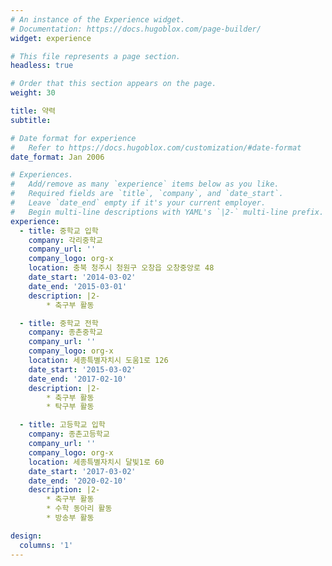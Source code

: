 ```yaml
---
# An instance of the Experience widget.
# Documentation: https://docs.hugoblox.com/page-builder/
widget: experience

# This file represents a page section.
headless: true

# Order that this section appears on the page.
weight: 30

title: 약력
subtitle:

# Date format for experience
#   Refer to https://docs.hugoblox.com/customization/#date-format
date_format: Jan 2006

# Experiences.
#   Add/remove as many `experience` items below as you like.
#   Required fields are `title`, `company`, and `date_start`.
#   Leave `date_end` empty if it's your current employer.
#   Begin multi-line descriptions with YAML's `|2-` multi-line prefix.
experience:
  - title: 중학교 입학
    company: 각리중학교
    company_url: ''
    company_logo: org-x
    location: 충북 청주시 청원구 오창읍 오창중앙로 48
    date_start: '2014-03-02'
    date_end: '2015-03-01'
    description: |2-
        * 축구부 활동

  - title: 중학교 전학
    company: 종촌중학교
    company_url: ''
    company_logo: org-x
    location: 세종특별자치시 도움1로 126
    date_start: '2015-03-02'
    date_end: '2017-02-10'
    description: |2-
        * 축구부 활동
        * 탁구부 활동

  - title: 고등학교 입학
    company: 종촌고등학교
    company_url: ''
    company_logo: org-x
    location: 세종특별자치시 달빛1로 60
    date_start: '2017-03-02'
    date_end: '2020-02-10'
    description: |2-
        * 축구부 활동
        * 수학 동아리 활동
        * 방송부 활동

design:
  columns: '1'
---
```

